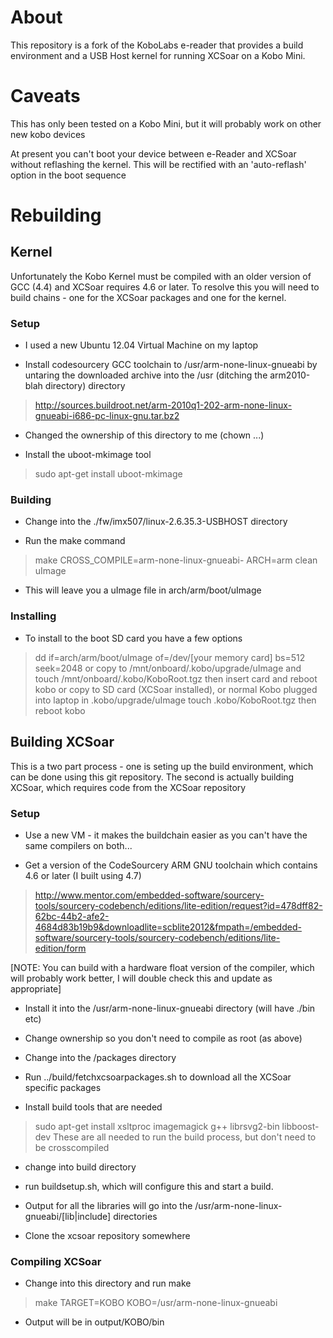 # About

This repository is a fork of the KoboLabs e-reader that provides a build
environment and a USB Host kernel for running XCSoar on a Kobo Mini.

# Caveats

This has only been tested on a Kobo Mini, but it will probably work on
other new kobo devices

At present you can't boot your device between e-Reader and XCSoar without 
reflashing the kernel.  This will be rectified with an 'auto-reflash' option
in the boot sequence

# Rebuilding 

## Kernel

Unfortunately the Kobo Kernel must be compiled with an older version of GCC (4.4) and XCSoar requires 4.6 or later.  To resolve this you will need to build chains - one for the XCSoar packages and one for the kernel.

### Setup

* I used a new Ubuntu 12.04 Virtual Machine on my laptop

* Install codesourcery GCC toolchain to /usr/arm-none-linux-gnueabi by untaring the downloaded archive into the /usr (ditching the arm2010-blah directory) directory
> http://sources.buildroot.net/arm-2010q1-202-arm-none-linux-gnueabi-i686-pc-linux-gnu.tar.bz2

* Changed the ownership of this directory to me (chown ...)

* Install the uboot-mkimage tool
> sudo apt-get install uboot-mkimage

### Building

* Change into the ./fw/imx507/linux-2.6.35.3-USBHOST directory

* Run the make command
>make CROSS_COMPILE=arm-none-linux-gnueabi- ARCH=arm clean uImage

* This will leave you a uImage file in arch/arm/boot/uImage

### Installing

* To install to the boot SD card you have a few options
> dd if=arch/arm/boot/uImage of=/dev/[your memory card] bs=512 seek=2048
or
> copy to /mnt/onboard/.kobo/upgrade/uImage and touch /mnt/onboard/.kobo/KoboRoot.tgz then insert card and reboot kobo
or
> copy to SD card (XCSoar installed), or normal Kobo plugged into laptop in .kobo/upgrade/uImage touch .kobo/KoboRoot.tgz then reboot kobo

## Building XCSoar

This is a two part process - one is seting up the build environment, which can be done using this git repository.  The second is actually building XCSoar, which requires code from the XCSoar repository

### Setup

* Use a new VM - it makes the buildchain easier as you can't have the same compilers on both...

* Get a version of the CodeSourcery ARM GNU toolchain which contains 4.6 or later (I built using 4.7)
> http://www.mentor.com/embedded-software/sourcery-tools/sourcery-codebench/editions/lite-edition/request?id=478dff82-62bc-44b2-afe2-4684d83b19b9&downloadlite=scblite2012&fmpath=/embedded-software/sourcery-tools/sourcery-codebench/editions/lite-edition/form

[NOTE: You can build with a hardware float version of the compiler, which will probably work better, I will double check this and update as appropriate]

* Install it into the /usr/arm-none-linux-gnueabi directory (will have ./bin etc)

* Change ownership so you don't need to compile as root (as above)


* Change into the <git>/packages directory

* Run ../build/fetchxcsoarpackages.sh to download all the XCSoar specific packages

* Install build tools that are needed
> sudo apt-get install  xsltproc imagemagick g++ librsvg2-bin libboost-dev
These are all needed to run the build process, but don't need to be crosscompiled

* change into build directory

* run buildsetup.sh, which will configure this and start a build.  

*  Output for all the libraries will go into the /usr/arm-none-linux-gnueabi/[lib|include] directories

* Clone the xcsoar repository somewhere

### Compiling XCSoar

* Change into this directory and run make
> make TARGET=KOBO KOBO=/usr/arm-none-linux-gnueabi 

* Output will be in output/KOBO/bin

